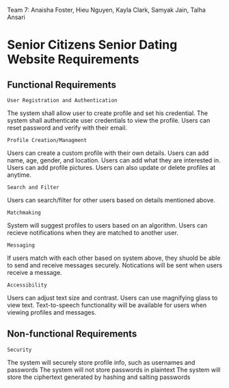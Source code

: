 Team 7: Anaisha Foster, Hieu Nguyen, Kayla Clark, Samyak Jain, Talha Ansari
# Senior Citizens Senior Dating Website Requirements

## Functional Requirements

	User Registration and Authentication

The system shall allow user to create profile and set his credential. 
The system shall authenticate user credentials to view the profile.
Users can reset password and verify with their email.

	Profile Creation/Managment

Users can create a custom profile with their own details.
Users can add name, age, gender, and location.
Users can add what they are interested in.
Users can add profile pictures.
Users can also update or delete profiles at anytime.


	Search and Filter 

Users can search/filter for other users based on details mentioned above.

	Matchmaking

System will suggest profiles to users based on an algorithm.
Users can recieve notifications when they are matched to another user.

	Messaging 

If users match with each other based on system above, they shuold be able to send and receive messages securely.
Notications will be sent when users receive a message.

	Accessibility

Users can adjust text size and contrast.
Users can use magnifying glass to view text.
Text-to-speech functionality will be available for users when viewing profiles and messages.


## Non-functional Requirements

	Security

 The system will securely store profile info, such as usernames and passwords
 The system will not store passwords in plaintext
 The system will store the ciphertext generated by hashing and salting passwords
